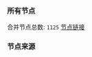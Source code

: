 ### 所有节点
合并节点总数: `1125`
[节点链接](https://raw.githubusercontent.com/rzhy1/11/master/sub/sub_merge_base64.txt)

### 节点来源

